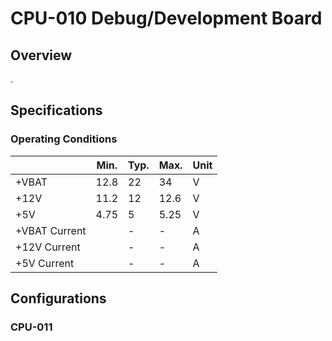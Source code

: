 # CPU-010 Debug/Development Board

## Overview
.

## Specifications
### Operating Conditions
|               | Min. | Typ. | Max. | Unit |
| ------------- | ---- | ---- | ---- | ---- |
| +VBAT         | 12.8 | 22   | 34   | V    |
| +12V          | 11.2 | 12   | 12.6 | V    |
| +5V           | 4.75 | 5    | 5.25 | V    |
| +VBAT Current |      | - | - | A    |
| +12V Current  |      | - | -   | A    |
| +5V Current   |      | - | -  | A    |


## Configurations
### CPU-011
